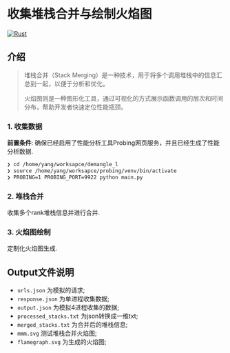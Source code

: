 # 收集堆栈合并与绘制火焰图
[![Rust](https://github.com/yangrudan/collect_draw_r/actions/workflows/rust.yml/badge.svg)](https://github.com/yangrudan/collect_draw_r/actions/workflows/rust.yml)

## 介绍

>堆栈合并（Stack Merging）是一种技术，用于将多个调用堆栈中的信息汇总到一起，以便于分析和优化。
>
>火焰图则是一种图形化工具，通过可视化的方式展示函数调用的层次和时间分布，帮助开发者快速定位性能瓶颈。

### 1. 收集数据
**前置条件**: 确保已经启用了性能分析工具Probing网页服务，并且已经生成了性能分析数据.

```bash
❯ cd /home/yang/worksapce/demangle_l                                                                                                                      
❯ source /home/yang/worksapce/probing/venv/bin/activate
❯ PROBING=1 PROBING_PORT=9922 python main.py     
```

### 2. 堆栈合并
收集多个rank堆栈信息并进行合并.

### 3. 火焰图绘制
定制化火焰图生成.

## Output文件说明

- `urls.json` 为模拟的请求;
- `response.json` 为单进程收集数据;
- `output.json` 为模拟4进程收集的数据;
- `processed_stacks.txt` 为json转换成一维txt;
- `merged_stacks.txt` 为合并后的堆栈信息;
- `mmm.svg` 测试堆栈合并火焰图;
- `flamegraph.svg` 为生成的火焰图;
